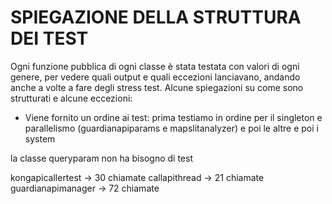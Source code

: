 # SPIEGAZIONE DELLA STRUTTURA DEI TEST
Ogni funzione pubblica di ogni classe è stata testata con valori di ogni genere, per vedere
quali output e quali eccezioni lanciavano, andando anche a volte a fare degli stress test.
Alcune spiegazioni su come sono strutturati e alcune eccezioni:
- Viene fornito un ordine ai test: prima 
testiamo in ordine per il singleton e parallelismo (guardianapiparams e mapslitanalyzer) e poi le altre e poi i system

la classe queryparam non ha bisogno di test


kongapicallertest -> 30 chiamate
callapithread -> 21 chiamate
guardianapimanager -> 72 chiamate